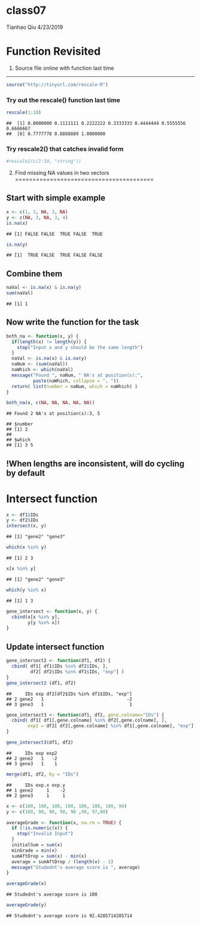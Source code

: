 class07
================
Tianhao Qiu
4/23/2019

Function Revisited
==================

1. Source file online with function last time
---------------------------------------------

``` r
source("http://tinyurl.com/rescale-R")
```

### Try out the rescale() function last time

``` r
rescale(1:10)
```

    ##  [1] 0.0000000 0.1111111 0.2222222 0.3333333 0.4444444 0.5555556 0.6666667
    ##  [8] 0.7777778 0.8888889 1.0000000

### Try rescale2() that catches invalid form

``` r
#rescale2(c(1:10, "string"))
```

2. Find missing NA values in two vectors
========================================

Start with simple example
-------------------------

``` r
x <- c(1, 2, NA, 3, NA)
y <- c(NA, 3, NA, 3, 4)
is.na(x)
```

    ## [1] FALSE FALSE  TRUE FALSE  TRUE

``` r
is.na(y)
```

    ## [1]  TRUE FALSE  TRUE FALSE FALSE

Combine them
------------

``` r
naVal <- is.na(x) & is.na(y)
sum(naVal)
```

    ## [1] 1

Now write the function for the task
-----------------------------------

``` r
both_na <- function(x, y) {
  if(length(x) != length(y)) {
    stop("Input x and y should be the same length")
  }
  naVal <- is.na(x) & is.na(y)
  naNum <- (sum(naVal))
  naWhich <- which(naVal)
  message("Found ", naNum, " NA's at position(s):",
          paste(naWhich, collapse = ", "))
  return( list(number = naNum, which = naWhich) )
}
```

``` r
both_na(x, c(NA, NA, NA, NA, NA))
```

    ## Found 2 NA's at position(s):3, 5

    ## $number
    ## [1] 2
    ## 
    ## $which
    ## [1] 3 5

!When lengths are inconsistent, will do cycling by default
----------------------------------------------------------

Intersect function
==================

``` r
x <- df1$IDs
y <- df2$IDs
intersect(x, y)
```

    ## [1] "gene2" "gene3"

``` r
which(x %in% y)
```

    ## [1] 2 3

``` r
x[x %in% y]
```

    ## [1] "gene2" "gene3"

``` r
which(y %in% x)
```

    ## [1] 1 3

``` r
gene_intersect <- function(x, y) {
  cbind(x[x %in% y],
        y[y %in% x])
}
```

Update intersect function
-------------------------

``` r
gene_intersect2 <- function(df1, df2) { 
  cbind( df1[ df1$IDs %in% df2$IDs, ],
         df2[ df2$IDs %in% df1$IDs, "exp"] )
}
gene_intersect2 (df1, df2)
```

    ##     IDs exp df2[df2$IDs %in% df1$IDs, "exp"]
    ## 2 gene2   1                               -2
    ## 3 gene3   1                                1

``` r
gene_intersect3 <- function(df1, df2, gene.colname="IDs") {
  cbind( df1[ df1[,gene.colname] %in% df2[,gene.colname], ],
        exp2 = df2[ df2[,gene.colname] %in% df1[,gene.colname], "exp"] )
}
```

``` r
gene_intersect3(df1, df2)
```

    ##     IDs exp exp2
    ## 2 gene2   1   -2
    ## 3 gene3   1    1

``` r
merge(df1, df2, by = "IDs")
```

    ##     IDs exp.x exp.y
    ## 1 gene2     1    -2
    ## 2 gene3     1     1

``` r
x <- c(100, 100, 100, 100, 100, 100, 100, 90)
y <- c(100, 90, 90, 90, 90 ,90, 97,80)

averageGrade <- function(x, na.rm = TRUE) {
  if (!is.numeric(x)) {
    stop("Invalid Input")
  }
  initialSum = sum(x)
  minGrade = min(x)
  sumAftDrop = sum(x) - min(x)
  average = sumAftDrop / (length(x) - 1)
  message("Studednt's average score is ", average)
}
```

``` r
averageGrade(x)
```

    ## Studednt's average score is 100

``` r
averageGrade(y)
```

    ## Studednt's average score is 92.4285714285714
